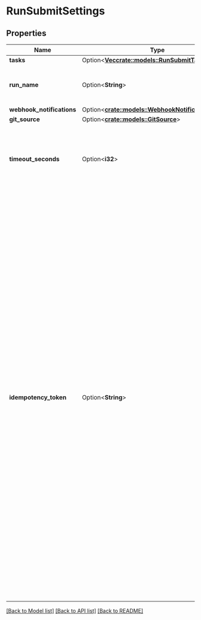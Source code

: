 # RunSubmitSettings

## Properties

Name | Type | Description | Notes
------------ | ------------- | ------------- | -------------
**tasks** | Option<[**Vec<crate::models::RunSubmitTaskSettings>**](RunSubmitTaskSettings.md)> |  | [optional]
**run_name** | Option<**String**> | An optional name for the run. The default value is `Untitled`. | [optional]
**webhook_notifications** | Option<[**crate::models::WebhookNotifications**](WebhookNotifications.md)> |  | [optional]
**git_source** | Option<[**crate::models::GitSource**](GitSource.md)> |  | [optional]
**timeout_seconds** | Option<**i32**> | An optional timeout applied to each run of this job. The default behavior is to have no timeout. | [optional]
**idempotency_token** | Option<**String**> | An optional token that can be used to guarantee the idempotency of job run requests. If a run with the provided token already exists, the request does not create a new run but returns the ID of the existing run instead. If a run with the provided token is deleted, an error is returned.  If you specify the idempotency token, upon failure you can retry until the request succeeds. Databricks guarantees that exactly one run is launched with that idempotency token.  This token must have at most 64 characters.  For more information, see [How to ensure idempotency for jobs](https://kb.databricks.com/jobs/jobs-idempotency.html). | [optional]

[[Back to Model list]](../README.md#documentation-for-models) [[Back to API list]](../README.md#documentation-for-api-endpoints) [[Back to README]](../README.md)


